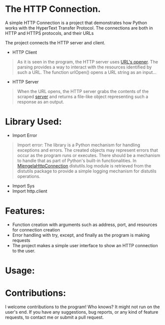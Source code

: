 # The HTTP Connection.
A simple HTTP Connection is a project that demonstrates how Python works with the HyperText Transfer Protocol. The connections are both in HTTP and HTTPS protocols, and their URLs

The project connects the HTTP server and client. 
 * HTTP Client
 > As it is seen in the program, the HTTP server uses [URL's opener](https://docs.python.org/3/library/urllib.request.html#module-urllib.request). The parsing provides a way to interact with the resources identified by such a URL. The function urlOpen() opens a URL string as an input... 
 * HTTP Server
 > When the URL opens, the HTTP server grabs the contents of the scraped [server](https://docs.python.org/3/library/socketserver.html#module-socketserver) and returns a file-like object representing such a response as an output.    
# Library Used: 
 * Import Error
 > Import error: The library is a Python mechanism for handling exceptions and errors. The created objects may represent errors that occur as the program runs or executes. There should be a mechanism to handle that as part of Python's built-in functionalities. In [MlengelaHttpConnection](https://github.com/CIS1250Python/MlengelaHttpConnection.git) distutils.log module is retrieved from the distutils package to provide a simple logging mechanism for distutils operations. 
 * Import Sys
 * Import http.client
# Features:
 * Function creation with arguments such as address, port, and resources for connection creation
 * Error handling with try, except, and finally as the program is making requests
 * The project makes a simple user interface to show an HTTP connection to the user. 
# Usage: 
# Contributions: 
I welcome contributions to the program! Who knows? It might not run on the user's end. If you have any suggestions, bug reports, or any kind of feature requests, to contact me or submit a pull request. 
